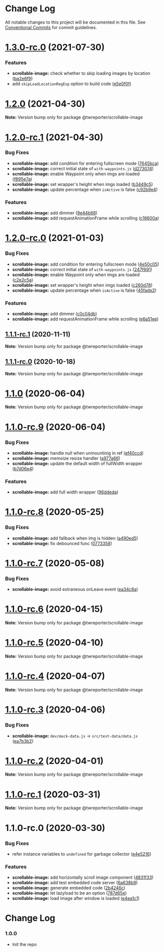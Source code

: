 # Change Log

All notable changes to this project will be documented in this file.
See [Conventional Commits](https://conventionalcommits.org) for commit guidelines.

# [1.3.0-rc.0](https://github.com/twreporter/orangutan/compare/@twreporter/scrollable-image@1.2.0...@twreporter/scrollable-image@1.3.0-rc.0) (2021-07-30)


### Features

* **scrollable-image:** check whether to skip loading images by location ([ba2e6f9](https://github.com/twreporter/orangutan/commit/ba2e6f95d877400883ed74b7fba02c79124bf16b))
* add `skipLoadLocationRegExp` option to build code ([e5e0f0f](https://github.com/twreporter/orangutan/commit/e5e0f0f04e015c51a76a9abb38cadc5cdcc648ac))





# [1.2.0](https://github.com/twreporter/orangutan/compare/@twreporter/scrollable-image@1.2.0-rc.1...@twreporter/scrollable-image@1.2.0) (2021-04-30)

**Note:** Version bump only for package @twreporter/scrollable-image





# [1.2.0-rc.1](https://github.com/twreporter/orangutan/compare/@twreporter/scrollable-image@1.1.0...@twreporter/scrollable-image@1.2.0-rc.1) (2021-04-30)


### Bug Fixes

* **scrollable-image:** add condition for entering fullscreen mode ([7645bca](https://github.com/twreporter/orangutan/commit/7645bcabcb1784ed1f3efc206e474655fa782d2d))
* **scrollable-image:** correct initial state of `with-waypoints.js` ([d273074](https://github.com/twreporter/orangutan/commit/d2730745a393e0b29aa9ae41262f024a2df48603))
* **scrollable-image:** enable Waypoint only when imgs are loaded ([f895e7a](https://github.com/twreporter/orangutan/commit/f895e7a6b34557c6248b973d5318ccb27a36c958))
* **scrollable-image:** set wrapper's height when imgs loaded ([b3449c5](https://github.com/twreporter/orangutan/commit/b3449c525833654dd66f654b57c1c4965a3c6978))
* **scrollable-image:** update percentage when `isActive` is false ([c92b9e4](https://github.com/twreporter/orangutan/commit/c92b9e4d2c9a2ded050ab74550f5222405e7a4b1))


### Features

* **scrollable-image:** add dimmer ([9e44b68](https://github.com/twreporter/orangutan/commit/9e44b688e0966553055ec543c3960fb033137709))
* **scrollable-image:** add requestAnimationFrame while scrolling ([c16600a](https://github.com/twreporter/orangutan/commit/c16600aab14e4cb4b004b30891d65570dd1bbe5a))





# [1.2.0-rc.0](https://github.com/twreporter/orangutan/compare/@twreporter/scrollable-image@1.1.1-rc.1...@twreporter/scrollable-image@1.2.0-rc.0) (2021-01-03)


### Bug Fixes

* **scrollable-image:** add condition for entering fullscreen mode ([4e50c05](https://github.com/twreporter/orangutan/commit/4e50c0534e220a711c95537a5efd7864027a3193))
* **scrollable-image:** correct initial state of `with-waypoints.js` ([247f691](https://github.com/twreporter/orangutan/commit/247f69147606b1d336908aec4d6966b058802faa))
* **scrollable-image:** enable Waypoint only when imgs are loaded ([c2e2c5a](https://github.com/twreporter/orangutan/commit/c2e2c5ab2f230f1baeb2213cd4d5222e28245536))
* **scrollable-image:** set wrapper's height when imgs loaded ([c260d78](https://github.com/twreporter/orangutan/commit/c260d783a1b3793046e6a56c3d09a2dbec86bdea))
* **scrollable-image:** update percentage when `isActive` is false ([45fade2](https://github.com/twreporter/orangutan/commit/45fade2a0780c02c98021497094238bb41153eba))


### Features

* **scrollable-image:** add dimmer ([c0c04db](https://github.com/twreporter/orangutan/commit/c0c04db3b875cb24286b94d1e9221de09827f73c))
* **scrollable-image:** add requestAnimationFrame while scrolling ([e6a51ee](https://github.com/twreporter/orangutan/commit/e6a51ee2a43d8806d097b1d004a500966104b922))





## [1.1.1-rc.1](https://github.com/twreporter/orangutan/compare/@twreporter/scrollable-image@1.1.1-rc.0...@twreporter/scrollable-image@1.1.1-rc.1) (2020-11-11)

**Note:** Version bump only for package @twreporter/scrollable-image





## [1.1.1-rc.0](https://github.com/twreporter/orangutan/compare/@twreporter/scrollable-image@1.1.0...@twreporter/scrollable-image@1.1.1-rc.0) (2020-10-18)

**Note:** Version bump only for package @twreporter/scrollable-image





# [1.1.0](https://github.com/twreporter/orangutan/compare/@twreporter/scrollable-image@1.1.0-rc.9...@twreporter/scrollable-image@1.1.0) (2020-06-04)

**Note:** Version bump only for package @twreporter/scrollable-image





# [1.1.0-rc.9](https://github.com/twreporter/orangutan/compare/@twreporter/scrollable-image@1.1.0-rc.8...@twreporter/scrollable-image@1.1.0-rc.9) (2020-06-04)


### Bug Fixes

* **scrollable-image:** handle null when unmountinig in ref ([ef40ccd](https://github.com/twreporter/orangutan/commit/ef40ccd21749f9b8ef575d88c4bdbed5cbde890b))
* **scrollable-image:** memoize resize handler ([a977a66](https://github.com/twreporter/orangutan/commit/a977a66be805c854b179ad6c21ea1600c91d710f))
* **scrollable-image:** update the default width of fullWidth wrapper ([b7d06e4](https://github.com/twreporter/orangutan/commit/b7d06e4f6e00e4fc24c4547fb61b1e75c7395a8f))


### Features

* **scrollable-image:** add full width wrapper ([96ddeda](https://github.com/twreporter/orangutan/commit/96ddeda631c4515a83bfe673e01158b16c5fb030))





# [1.1.0-rc.8](https://github.com/twreporter/orangutan/compare/@twreporter/scrollable-image@1.1.0-rc.7...@twreporter/scrollable-image@1.1.0-rc.8) (2020-05-25)


### Bug Fixes

* **scrollable-image:** add fallback when img is hidden ([a490ed5](https://github.com/twreporter/orangutan/commit/a490ed58eeaf15c73ef77d5dea5f4bf84a8a9c23))
* **scrollable-image:** fix debounced func ([0773358](https://github.com/twreporter/orangutan/commit/07733586f2631400290ead354a09be46e1e89681))





# [1.1.0-rc.7](https://github.com/twreporter/orangutan/compare/@twreporter/scrollable-image@1.1.0-rc.6...@twreporter/scrollable-image@1.1.0-rc.7) (2020-05-08)


### Bug Fixes

* **scrollable-image:** avoid extraneous onLeave event ([ea34c8a](https://github.com/twreporter/orangutan/commit/ea34c8ac9a349595e329c047ddb959b651af05ba))





# [1.1.0-rc.6](https://github.com/twreporter/orangutan/compare/@twreporter/scrollable-image@1.1.0-rc.5...@twreporter/scrollable-image@1.1.0-rc.6) (2020-04-15)

**Note:** Version bump only for package @twreporter/scrollable-image





# [1.1.0-rc.5](https://github.com/twreporter/orangutan/compare/@twreporter/scrollable-image@1.1.0-rc.4...@twreporter/scrollable-image@1.1.0-rc.5) (2020-04-10)

**Note:** Version bump only for package @twreporter/scrollable-image





# [1.1.0-rc.4](https://github.com/twreporter/orangutan/compare/@twreporter/scrollable-image@1.1.0-rc.3...@twreporter/scrollable-image@1.1.0-rc.4) (2020-04-07)

**Note:** Version bump only for package @twreporter/scrollable-image





# [1.1.0-rc.3](https://github.com/twreporter/orangutan/compare/@twreporter/scrollable-image@1.1.0-rc.2...@twreporter/scrollable-image@1.1.0-rc.3) (2020-04-06)


### Bug Fixes

* **scrollable-image:** `dev/mock-data.js` -> `src/test-data/data.js` ([ea7b3b2](https://github.com/twreporter/orangutan/commit/ea7b3b2a5d121d35ce0126dfb0d3d41fa081dcff))





# [1.1.0-rc.2](https://github.com/twreporter/orangutan/compare/@twreporter/scrollable-image@1.1.0-rc.1...@twreporter/scrollable-image@1.1.0-rc.2) (2020-04-01)

**Note:** Version bump only for package @twreporter/scrollable-image





# [1.1.0-rc.1](https://github.com/twreporter/orangutan/compare/@twreporter/scrollable-image@1.1.0-rc.0...@twreporter/scrollable-image@1.1.0-rc.1) (2020-03-31)

**Note:** Version bump only for package @twreporter/scrollable-image





# 1.1.0-rc.0 (2020-03-30)


### Bug Fixes

* refer instance variables to `undefined` for garbage collector ([e4e5216](https://github.com/twreporter/orangutan/commit/e4e52164bd8805783479279e514be41fe55830ef))


### Features

* **scrollable-image:** add horizontally scroll image component ([4831f33](https://github.com/twreporter/orangutan/commit/4831f3355fd99c4114bd3fe6acb45c9d48d3bcbf))
* **scrollable-image:** add test embedded code server ([6a638b9](https://github.com/twreporter/orangutan/commit/6a638b93864ba2c499ea27b8de51023c83acdcf2))
* **scrollable-image:** generate embedded code ([2b4246c](https://github.com/twreporter/orangutan/commit/2b4246c7ca0ad2566dc2e0c718db99fdbaddf316))
* **scrollable-image:** let lazyload to be an option ([787d65e](https://github.com/twreporter/orangutan/commit/787d65ea9b4bf71d833090c1fdf8e78bc0bda642))
* **scrollable-image:** load image after window is loaded ([e4ea1c1](https://github.com/twreporter/orangutan/commit/e4ea1c131b0bc31d9601b951e0278d56ee2a6121))





# Change Log

### 1.0.0

- Init the repo
